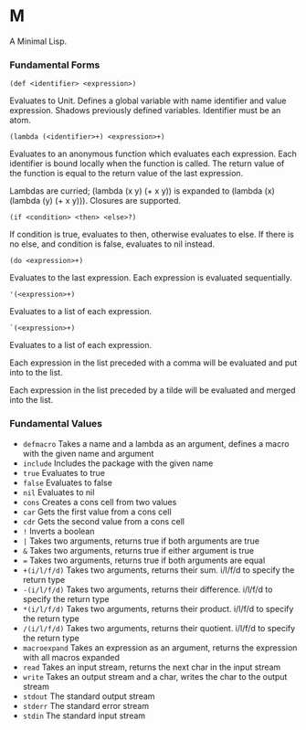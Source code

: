 # M

A Minimal Lisp.

### Fundamental Forms

```
(def <identifier> <expression>)
```

Evaluates to Unit.
Defines a global variable with name identifier and value expression.
Shadows previously defined variables.
Identifier must be an atom.

```
(lambda (<identifier>+) <expression>+)
```

Evaluates to an anonymous function which evaluates each expression.
Each identifier is bound locally when the function is called.
The return value of the function is equal to the return value of the last expression.

Lambdas are curried; (lambda (x y) (+ x y)) is expanded to (lambda (x) (lambda (y) (+ x y))).
Closures are supported.

```
(if <condition> <then> <else>?)
```

If condition is true, evaluates to then, otherwise evaluates to else.
If there is no else, and condition is false, evaluates to nil instead.

```
(do <expression>+)
```

Evaluates to the last expression.
Each expression is evaluated sequentially.

```
'(<expression>+)
```

Evaluates to a list of each expression.

```
`(<expression>+)
```

Evaluates to a list of each expression.

Each expression in the list preceded with a comma will be evaluated and put into to the list.

Each expression in the list preceded by a tilde will be evaluated and merged into the list.

### Fundamental Values

- `defmacro` Takes a name and a lambda as an argument, defines a macro with the given name and argument
- `include` Includes the package with the given name
- `true` Evaluates to true
- `false` Evaluates to false
- `nil` Evaluates to nil
- `cons` Creates a cons cell from two values
- `car` Gets the first value from a cons cell
- `cdr` Gets the second value from a cons cell
- `!` Inverts a boolean
- `|` Takes two arguments, returns true if both arguments are true
- `&` Takes two arguments, returns true if either argument is true
- `=` Takes two arguments, returns true if both arguments are equal
- `+(i/l/f/d)` Takes two arguments, returns their sum. i/l/f/d to specify the return type
- `-(i/l/f/d)` Takes two arguments, returns their difference. i/l/f/d to specify the return type
- `*(i/l/f/d)` Takes two arguments, returns their product. i/l/f/d to specify the return type
- `/(i/l/f/d)` Takes two arguments, returns their quotient. i/l/f/d to specify the return type
- `macroexpand` Takes an expression as an argument, returns the expression with all macros expanded
- `read` Takes an input stream, returns the next char in the input stream
- `write` Takes an output stream and a char, writes the char to the output stream
- `stdout` The standard output stream
- `stderr` The standard error stream
- `stdin` The standard input stream
